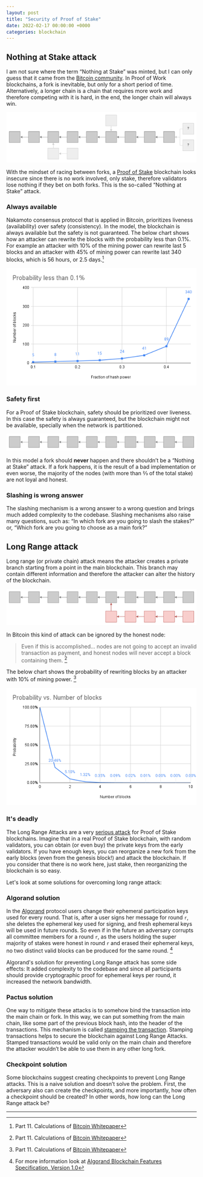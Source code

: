 ```yaml
---
layout: post
title: "Security of Proof of Stake"
date: 2022-02-17 00:00:00 +0000
categories: blockchain
---
```


## Nothing at Stake attack

I am not sure where the term “Nothing at Stake” was minted, but I can only guess that it came from the
[Bitcoin community](https://bitcointalk.org/index.php?topic=897488.0). In Proof of Work blockchains,
a fork is inevitable, but only for a short period of time. Alternatively, a longer chain is a chain
that requires more work and therefore competing with it is hard, in the end, the longer chain will always win.

![Proof of Work blockchain](../_site/assets/images/../../../assets/images/proof_of_work_blockchain.png)

With the mindset of racing between forks, a [Proof of Stake](https://bitcointalk.org/index.php?topic=27787.0) blockchain
looks insecure since there is no work involved, only stake, therefore validators lose nothing if they bet on both forks.
This is the so-called “Nothing at Stake” attack.

### Always available

Nakamoto consensus protocol that is applied in Bitcoin, prioritizes liveness (availability) over safety (consistency).
In the model, the blockchain is always available but the safety is not guaranteed.
The below chart shows how an attacker can rewrite the blocks with the probability less than 0.1%.
For example an attacker with 10% of the mining power can rewrite last 5 blocks and an attacker with 45% of mining power can rewrite
last 340 blocks, which is 56 hours, or 2.5 days.[^1]

![Attacking bitcoin with probability less than 0.01%](../_site/assets/images/../../../assets/images/bitcoin_attacker_probability_less_than_0.001.png)

### Safety first

For a Proof of Stake blockchain, safety should be prioritized over liveness. In this case the safety is always guaranteed,
but the blockchain might not be available, specially when the network is partitioned.

![Proof of Stake blockchain](../_site/assets/images/../../../assets/images/proof_of_stake_blockchain.png)

In this model a fork should **never** happen and there shouldn’t be a “Nothing at Stake” attack.
If a fork happens, it is the result of a bad implementation or even worse, the majority of the nodes
(with more than ⅔ of the total stake) are not loyal and honest.

### Slashing is wrong answer

The slashing mechanism is a wrong answer to a wrong question and brings much added complexity to the codebase.
Slashing mechanisms also raise many questions, such as: “In which fork are you going to slash the stakes?” or,
“Which fork are you going to choose as a main fork?”

## Long Range attack

Long range (or private chain) attack means the attacker creates a private branch starting from a point in the main blockchain.
This branch may contain different information and therefore the attacker can alter the history of the blockchain.

![Long Range attack](../_site/assets/images/../../../assets/images/long_range_attack.png)

In Bitcoin this kind of attack can be ignored by the honest node:

> Even if this is accomplished... nodes are not going to accept an invalid transaction as payment, and honest nodes
> will never accept a block containing them. [^1]

The below chart shows the probability of rewriting blocks by an attacker with 10% of mining power. [^1]

![Long Range attack probability in Bitcoin](../_site/assets/images/../../../assets/images/bitcoin_long_range_attack_probability.png)

### It's deadly

The Long Range Attacks are a very [serious attack](https://bitcointalk.org/index.php?topic=1382241.0) for Proof of Stake blockchains.
Imagine that in a real Proof of Stake blockchain, with random validators, you can obtain (or even buy) the private keys
from the early validators.
If you have enough keys, you can reorganize a new fork from the early blocks (even from the genesis block!) and attack the blockchain.
If you consider that there is no work here, just stake, then reorganizing the blockchain is so easy.

Let's look at some solutions for overcoming long range attack:

### Algorand solution

In the [Algorand](https://www.algorand.com/) protocol users change their ephemeral participation keys used for every round. That is, after a user signs her message for round `r`, she deletes the ephemeral key used for signing, and fresh ephemeral keys will be used in future rounds. So even if in the future an adversary corrupts all committee members for a round `r`, as the users holding the super majority of stakes were honest in round `r` and erased their ephemeral
keys, no two distinct valid blocks can be produced for the same round. [^2]

Algorand's solution for preventing Long Range attack has some side effects: It added complexity to the codebase and since all participants should provide cryptographic proof for ephemeral keys per round, it increased the network bandwidth.

### Pactus solution

One way to mitigate these attacks is to somehow bind the transaction into the main chain or fork.
In this way, we can put something from the main chain, like some part of the previous block hash, into the header of the transactions.
This mechanism is called [stamping the transaction](https://pactus.org/learn/transaction/stamping/). Stamping transactions helps to secure the blockchain against Long Range Attacks. Stamped transactions would be valid only on the main chain and therefore the attacker wouldn’t be able to use them in any other long fork.

### Checkpoint solution

Some blockchains suggest creating checkpoints to prevent Long Range attacks. This is a naive solution and doesn’t solve the problem.
First, the adversary also can create the checkpoints, and more importantly, how often a checkpoint should be created? In other words,
how long can the Long Range attack be?

---

[^1]: Part 11. Calculations of [Bitcoin Whitepaper](https://bitcoin.org/bitcoin.pdf)
[^2]: For more information look at [Algorand Blockchain Features Specification, Version 1.0](https://github.com/algorandfoundation/specs/blob/master/overview/Algorand_v1_spec-2.pdf)
